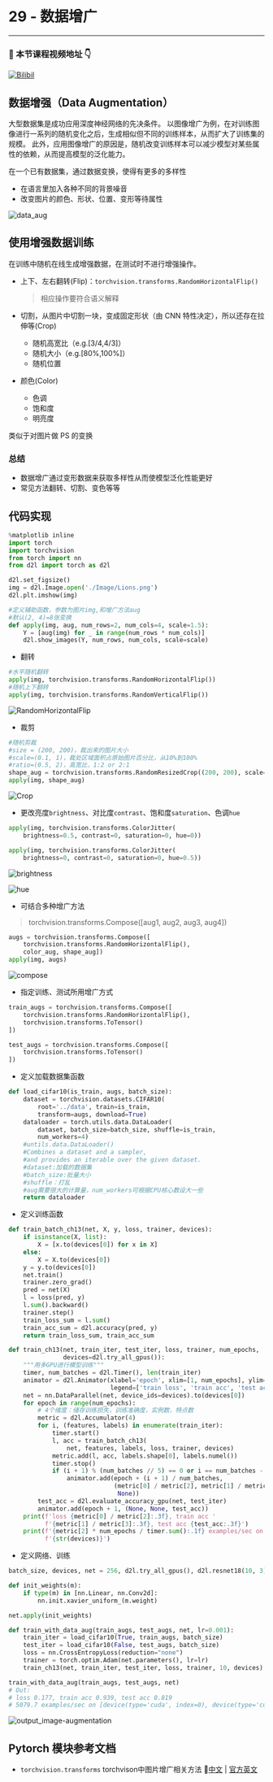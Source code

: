 # 29 - 数据增广

---

### 🎦 本节课程视频地址 👇

[![Bilibil](https://i2.hdslb.com/bfs/archive/31677fa89093f30b98e516884b110b8d983643ca.jpg@640w_400h_100Q_1c.webp)](https://www.bilibili.com/video/BV17y4y1g76q)

## 数据增强（Data Augmentation）

大型数据集是成功应用深度神经网络的先决条件。 以图像增广为例，在对训练图像进行一系列的随机变化之后，生成相似但不同的训练样本，从而扩大了训练集的规模。 此外，应用图像增广的原因是，随机改变训练样本可以减少模型对某些属性的依赖，从而提高模型的泛化能力。

在一个已有数据集，通过数据变换，使得有更多的多样性

- 在语言里加入各种不同的背景噪音
- 改变图片的颜色、形状、位置、变形等待属性

![data_aug](Images/arc.png)

## 使用增强数据训练

在训练中随机在线生成增强数据，在测试时不进行增强操作。

- 上下、左右翻转(Flip)：`torchvision.transforms.RandomHorizontalFlip()`

  > 相应操作要符合语义解释

- 切割，从图片中切割一块，变成固定形状（由 CNN 特性决定），所以还存在拉伸等(Crop)
  - 随机高宽比（e.g.[3/4,4/3]）
  - 随机大小（e.g.[80%,100%]）
  - 随机位置
- 颜色(Color)
  - 色调
  - 饱和度
  - 明亮度

类似于对图片做 PS 的变换

### 总结

- 数据增广通过变形数据来获取多样性从而使模型泛化性能更好
- 常见方法翻转、切割、变色等等

## 代码实现

```python
%matplotlib inline
import torch
import torchvision
from torch import nn
from d2l import torch as d2l

d2l.set_figsize()
img = d2l.Image.open('./Image/Lions.png')
d2l.plt.imshow(img)

#定义辅助函数，参数为图片img,和增广方法aug
#默认(2, 4)=8张变换
def apply(img, aug, num_rows=2, num_cols=4, scale=1.5):
    Y = [aug(img) for _ in range(num_rows * num_cols)]
    d2l.show_images(Y, num_rows, num_cols, scale=scale)
```

- 翻转

```python
#水平随机翻转
apply(img, torchvision.transforms.RandomHorizontalFlip())
#随机上下翻转
apply(img, torchvision.transforms.RandomVerticalFlip())
```

![RandomHorizontalFlip](https://zh.d2l.ai/_images/output_image-augmentation_7d0887_33_0.svg)

- 裁剪

```python
#随机剪裁
#size = (200, 200)，裁出来的图片大小
#scale=(0.1, 1)，裁处区域面积占原始图片百分比，从10%到100%
#ratio=(0.5, 2)，高宽比，1:2 or 2:1
shape_aug = torchvision.transforms.RandomResizedCrop((200, 200), scale=(0.1, 1), ratio=(0.5, 2))
apply(img, shape_aug)
```

![Crop](https://zh.d2l.ai/_images/output_image-augmentation_7d0887_51_0.svg)

- 更改亮度`brightness`、对比度`contrast`、饱和度`saturation`、色调`hue`

```python
apply(img, torchvision.transforms.ColorJitter(
    brightness=0.5, contrast=0, saturation=0, hue=0))

apply(img, torchvision.transforms.ColorJitter(
    brightness=0, contrast=0, saturation=0, hue=0.5))
```

![brightness](https://zh.d2l.ai/_images/output_image-augmentation_7d0887_60_0.svg)

![hue](https://zh.d2l.ai/_images/output_image-augmentation_7d0887_69_0.svg)

- 可结合多种增广方法

> torchvision.transforms.Compose([aug1, aug2, aug3, aug4])

```python
augs = torchvision.transforms.Compose([
    torchvision.transforms.RandomHorizontalFlip(),
    color_aug, shape_aug])
apply(img, augs)
```

![compose](https://zh.d2l.ai/_images/output_image-augmentation_7d0887_87_0.svg)

- 指定训练、测试所用增广方式

```python
train_augs = torchvision.transforms.Compose([
    torchvision.transforms.RandomHorizontalFlip(),
    torchvision.transforms.ToTensor()
])

test_augs = torchvision.transforms.Compose([
    torchvision.transforms.ToTensor()
])
```

- 定义加载数据集函数

```python
def load_cifar10(is_train, augs, batch_size):
    dataset = torchvision.datasets.CIFAR10(
        root='../data', train=is_train,
        transform=augs, download=True)
    dataloader = torch.utils.data.DataLoader(
        dataset, batch_size=batch_size, shuffle=is_train,
        num_workers=4)
    #untils.data.DataLoader()
    #Combines a dataset and a sampler,
    #and provides an iterable over the given dataset.
    #dataset:加载的数据集
    #batch_size:批量大小
    #shuffle：打乱
    #aug需要很大的计算量，num_workers可根据CPU核心数设大一些
    return dataloader
```

- 定义训练函数

```python
def train_batch_ch13(net, X, y, loss, trainer, devices):
    if isinstance(X, list):
        X = [x.to(devices[0]) for x in X]
    else:
        X = X.to(devices[0])
    y = y.to(devices[0])
    net.train()
    trainer.zero_grad()
    pred = net(X)
    l = loss(pred, y)
    l.sum().backward()
    trainer.step()
    train_loss_sum = l.sum()
    train_acc_sum = d2l.accuracy(pred, y)
    return train_loss_sum, train_acc_sum

def train_ch13(net, train_iter, test_iter, loss, trainer, num_epochs,
               devices=d2l.try_all_gpus()):
    """用多GPU进行模型训练"""
    timer, num_batches = d2l.Timer(), len(train_iter)
    animator = d2l.Animator(xlabel='epoch', xlim=[1, num_epochs], ylim=[0, 1],
                            legend=['train loss', 'train acc', 'test acc'])
    net = nn.DataParallel(net, device_ids=devices).to(devices[0])
    for epoch in range(num_epochs):
        # 4个维度：储存训练损失，训练准确度，实例数，特点数
        metric = d2l.Accumulator(4)
        for i, (features, labels) in enumerate(train_iter):
            timer.start()
            l, acc = train_batch_ch13(
                net, features, labels, loss, trainer, devices)
            metric.add(l, acc, labels.shape[0], labels.numel())
            timer.stop()
            if (i + 1) % (num_batches // 5) == 0 or i == num_batches - 1:
                animator.add(epoch + (i + 1) / num_batches,
                             (metric[0] / metric[2], metric[1] / metric[3],
                              None))
        test_acc = d2l.evaluate_accuracy_gpu(net, test_iter)
        animator.add(epoch + 1, (None, None, test_acc))
    print(f'loss {metric[0] / metric[2]:.3f}, train acc '
          f'{metric[1] / metric[3]:.3f}, test acc {test_acc:.3f}')
    print(f'{metric[2] * num_epochs / timer.sum():.1f} examples/sec on '
          f'{str(devices)}')
```

- 定义网络、训练

```python
batch_size, devices, net = 256, d2l.try_all_gpus(), d2l.resnet18(10, 3)

def init_weights(m):
    if type(m) in [nn.Linear, nn.Conv2d]:
        nn.init.xavier_uniform_(m.weight)

net.apply(init_weights)

def train_with_data_aug(train_augs, test_augs, net, lr=0.001):
    train_iter = load_cifar10(True, train_augs, batch_size)
    test_iter = load_cifar10(False, test_augs, batch_size)
    loss = nn.CrossEntropyLoss(reduction="none")
    trainer = torch.optim.Adam(net.parameters(), lr=lr)
    train_ch13(net, train_iter, test_iter, loss, trainer, 10, devices)

train_with_data_aug(train_augs, test_augs, net)
# Out:
# loss 0.177, train acc 0.939, test acc 0.819
# 5079.7 examples/sec on [device(type='cuda', index=0), device(type='cuda', index=1)]
```

![output_image-augmentation](https://zh.d2l.ai/_images/output_image-augmentation_7d0887_136_1.svg)

## Pytorch 模块参考文档

- `torchvision.transforms` torchvison中图片增广相关方法 🧐[中文](https://pytorch-cn.readthedocs.io/zh/latest/package_references/torch-nn/#containers) | [官方英文](https://pytorch.org/vision/stable/transforms.html)
